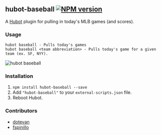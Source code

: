 ## hubot-baseball [![NPM version](https://badge.fury.io/js/hubot-baseball.png)](http://badge.fury.io/js/hubot-baseball)

A [Hubot](https://github.com/github/hubot) plugin for pulling in today's MLB games (and scores).

### Usage

    hubot baseball - Pulls today's games
    hubot baseball <team abbreviation> - Pulls today's game for a given team (ex. SF, NYY).

![hubot baseball](https://raw.githubusercontent.com/jonursenbach/hubot-baseball/master/usage.png)

### Installation
1. `npm install hubot-baseball --save`
2. Add `"hubot-baseball"` to your `external-scripts.json` file.
4. Reboot Hubot.

### Contributors

* [dotevan](https://github.com/dotevan)
* [fspinillo](https://github.com/fspinillo)
